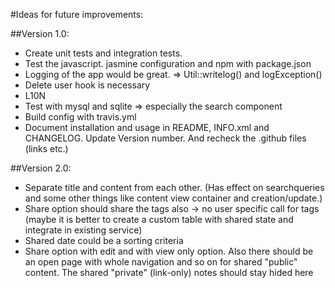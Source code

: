 #Ideas for future improvements:

##Version 1.0:
* Create unit tests and integration tests.
* Test the javascript. jasmine configuration and npm with package.json
* Logging of the app would be great. => Util::writelog() and logException()
* Delete user hook is necessary
* L10N
* Test with mysql and sqlite => especially the search component
* Build config with travis.yml
* Document installation and usage in README, INFO.xml and CHANGELOG. Update Version number. And recheck the .github files (links etc.)

##Version 2.0:
* Separate title and content from each other. (Has effect on searchqueries and some other things like content view container and creation/update.)
* Share option should share the tags also -> no user specific call for tags (maybe it is better to create a custom table with shared state and integrate in existing service)
* Shared date could be a sorting criteria
* Share option with edit and with view only option. Also there should be an open page with whole navigation and so on for shared "public" content. The shared "private" (link-only) notes should stay hided here
